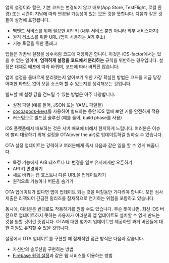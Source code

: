 앱의 설정이라 함은, 기본 코드는 변경되지 않고 배포(App Store, TestFlight, 로컬 환경) 또는 시간이 지남에 따라 변경될 가능성이 있는 모든 것을 뜻합니다. 다음과 같은 것들이 설정에 포함됩니다.

- 백엔드 서비스를 위해 필요한 API 키 (내부 서비스 뿐만 아니라 외부 서비스까지)
- 원격 리소스를 위한 URL (앱이 사용하는 API 주소)
- 기능 토글을 위한 플래그

앱들은 가끔씩 설정을 상수처럼 코드에 저장하곤 합니다. 이것은 iOS-factor에서는 있을 수 없는 일이며, **엄격하게 설정을 코드에서 분리하는** 규칙을 위반하는 경우입니다. 설정은 대체로 배포에 따라 바뀌며, 코드에 따라 바뀌진 않습니다.

앱이 설정을 올바르게 분리했는지 알아보기 위한 가장 확실한 방법은 코드를 지금 당장 어떠한 타협도 없이 오픈 소스화 할 수 있는지를 생각해보는 것입니다.

빌드할 때 설정 값을 건드릴 수 있는 방법은 아주 다양합니다.

- 설정 파일 (예를 들어, JSON 또는 YAML 파일들)
- [cocoapods-keys](https://github.com/orta/cocoapods-keys)를 사용하여 빌드하는 동안 iOS 앱에 보안 키를 안전하게 적용
- 커스텀으로 빌드된 솔루션 (예를 들어, build phase를 사용)

iOS 플랫폼에서 배포하는 것은 서버 배포에 비해서 현저하게 느립니다. 여러분은 이슈에 빨리 대응하기 위해 설정을 OTA(over the air)로 업데이트하길 원하실 수 있습니다.

OTA 설정 업데이트는 강력하고 여러분에게 즉시 다음과 같은 일을 할 수 있게 해줍니다.

- 특정 기능에서 A/B 테스트나 UI 변경을 일부 유저에게만 오픈하기
- API 키 변경하기
- 새로 바뀌는 웹 호스트나 다른 URL을 업데이트하기
- 원격으로 기능이나 버튼을 숨기기

OTA 업데이트가 없다면 앱이 업데이트 되는 것을 며칠동안 기다려야 합니다. 모든 심사 제출은 리젝되어 긴급한 릴리즈를 잠재적으로 연기하는 위험을 포함하고 있습니다.

동시에, 여러분은 반대로도 작동하기를 원할 수도 있습니다. 무슨 뜻이냐면, 최신 iOS 버전으로 업데이트하지 못하는 사용자가 여러분의 앱 업데이트도 설치할 수 없게 만드는 것을 원할 것이란 뜻입니다. OTA에 대한 몇가지 업데이트만 제공하면 과거 버전들에 대한 지원도 유지할 수 있을 것입니다.

설정에서 OTA 업데이트를 구현할 때 잠재적인 접근 방식은 다음과 같습니다.

- 자신만의 솔루션을 구현하는 방법
- [Firebase 원격 설정](https://firebase.google.com/docs/remote-config/)과 같은 웹 서비스를 이용하는 방법
